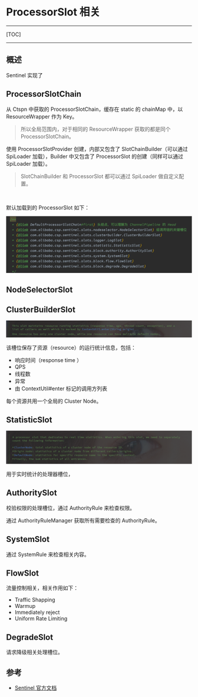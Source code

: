 # ProcessorSlot 相关

---

[TOC]

---



##  概述

Sentinel 实现了





## ProcessorSlotChain

从 Ctspn 中获取的 ProcessorSlotChain，缓存在 static 的 chainMap 中，以 ResourceWrapper 作为 Key。

> 所以全局范围内，对于相同的 ResourceWrapper 获取的都是同个 ProcessorSlotChain。

使用 ProcessorSlotProvider 创建，内部又包含了 SlotChainBuilder（可以通过  SpiLoader 加载），Builder 中又包含了 ProcessorSlot 的创建（同样可以通过 SpiLoader 加载）。

> SlotChainBuilder 和 ProcessorSlot 都可以通过 SpiLoader 做自定义配置。

<br>

默认加载到的 ProcessorSlot 如下：

![image-20210929164819248](./ProcessorSlot%E7%9B%B8%E5%85%B3.assets/image-20210929164819248.png)





## NodeSelectorSlot 





## ClusterBuilderSlot

![image-20210920172058810](assets/image-20210920172058810.png)

该槽位保存了资源（resource）的运行统计信息，包括：

- 响应时间（response time ）
- QPS
- 线程数
- 异常
- 由 ContextUtil#enter 标记的调用方列表

每个资源共用一个全局的 Cluster Node。







## StatisticSlot 

![image-20210920172837782](assets/image-20210920172837782.png)

用于实时统计的处理器槽位，





## AuthoritySlot

校验权限的处理槽位，通过 AuthorityRule 来检查权限。

通过 AuthorityRuleManager 获取所有需要检查的 AuthorityRule。



## SystemSlot

通过 SystemRule 来检查相关内容。







## FlowSlot

流量控制相关，相关作用如下：

- Traffic Shapping
- Warmup
- Immediately reject
- Uniform Rate Limiting







## DegradeSlot 

请求降级相关处理槽位。







## 参考

- [Sentinel 官方文档](https://github.com/alibaba/Sentinel/wiki/Sentinel%E5%B7%A5%E4%BD%9C%E4%B8%BB%E6%B5%81%E7%A8%8B)